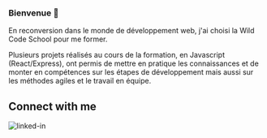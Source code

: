 ### Bienvenue 👋

En reconversion dans le monde de développement web, j'ai choisi la Wild Code School pour me former.

Plusieurs projets réalisés au cours de la formation, en Javascript (React/Express), ont permis de mettre en pratique les connaissances et de monter en compétences sur les étapes de développement mais aussi sur les méthodes agiles et le travail en équipe. 

## Connect with me
[<img align="left" alt="linked-in" src="https://img.shields.io/badge/linkedin-%230077B5.svg?&style=for-the-badge&logo=linkedin&logoColor=white" />](https://www.linkedin.com/in/laura-trehout)

